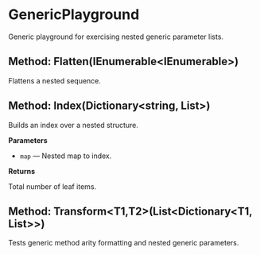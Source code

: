 # GenericPlayground

Generic playground for exercising nested generic parameter lists.

<a id="xml2doc.sample.genericplayground.flatten(system.collections.generic.ienumerable[system.collections.generic.ienumerable[xml2doc.sample.xitem]])"></a>

## Method: Flatten(IEnumerable<IEnumerable<XItem>>)

Flattens a nested sequence.

<a id="xml2doc.sample.genericplayground.index(system.collections.generic.dictionary[string,system.collections.generic.list[xml2doc.sample.xitem]])"></a>

## Method: Index(Dictionary<string, List<XItem>>)

Builds an index over a nested structure.

**Parameters**

- `map` — Nested map to index.

**Returns**

Total number of leaf items.

<a id="xml2doc.sample.genericplayground.transform``2(system.collections.generic.list[system.collections.generic.dictionary[``0,system.collections.generic.list[``1]]])"></a>

## Method: Transform<T1,T2>(List<Dictionary<T1, List<T2>>>)

Tests generic method arity formatting and nested generic parameters.
